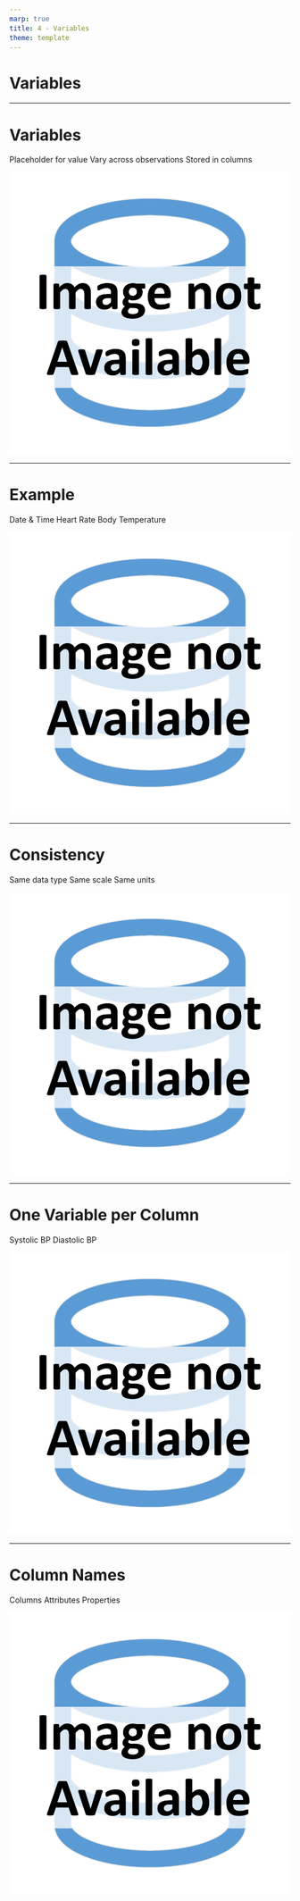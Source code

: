 ```yaml
---
marp: true
title: 4 - Variables
theme: template
---
```


<!-- _class: title-only -->

# Variables

---

<!-- _class: title-two-content-left-center -->

# Variables

Placeholder for value
Vary across observations
Stored in columns

![image An icon of a table with rows and columns in a flat minimalist style](images/placeholder.png)

---

<!-- _class: title-two-content-left-center -->

# Example

Date & Time
Heart Rate
Body Temperature

![image An icon of a heart with a pulse line running through it in a flat minimalist style](images/placeholder.png)

---

<!-- _class: title-two-content-left-center -->

# Consistency

Same data type
Same scale
Same units

![image An icon of a table with rows and columns in a flat minimalist style](images/placeholder.png)

---

<!-- _class: title-two-content-left-center -->

# One Variable per Column

Systolic BP
Diastolic BP

![image An icon of a blood pressure monitor in a flat minimalist style](images/placeholder.png)

---

<!-- _class: title-two-content-left-center -->

# Column Names

Columns
Attributes
Properties

![image An icon of a table with rows and columns in a flat minimalist style](images/placeholder.png)
